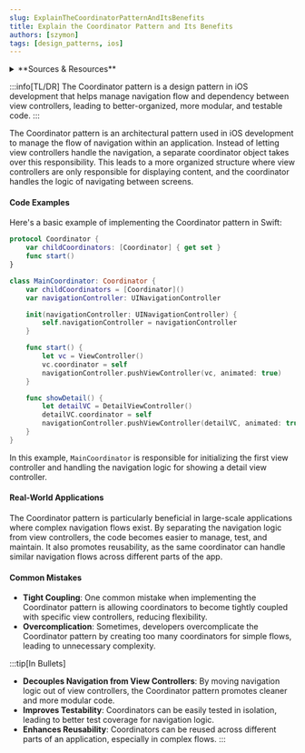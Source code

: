 ```yaml
---
slug: ExplainTheCoordinatorPatternAndItsBenefits
title: Explain the Coordinator Pattern and Its Benefits
authors: [szymon]
tags: [design_patterns, ios]
---
```


<details>
  <summary>**Sources & Resources**</summary>

  **Main Source:** [Coordinator Pattern in iOS](https://example.com/coordinator-pattern)

  **Additional Sources:**
    - [Coordinator Design Pattern Guide](https://example.com/coordinator-guide)
  
  **Further Reading:**
    - [Best Practices with the Coordinator Pattern](https://example.com/coordinator-best-practices)
</details>

:::info[TL/DR]
The Coordinator pattern is a design pattern in iOS development that helps manage navigation flow and dependency between view controllers, leading to better-organized, more modular, and testable code.
:::

The Coordinator pattern is an architectural pattern used in iOS development to manage the flow of navigation within an application. Instead of letting view controllers handle the navigation, a separate coordinator object takes over this responsibility. This leads to a more organized structure where view controllers are only responsible for displaying content, and the coordinator handles the logic of navigating between screens.

#### Code Examples
Here's a basic example of implementing the Coordinator pattern in Swift:

```swift
protocol Coordinator {
    var childCoordinators: [Coordinator] { get set }
    func start()
}

class MainCoordinator: Coordinator {
    var childCoordinators = [Coordinator]()
    var navigationController: UINavigationController

    init(navigationController: UINavigationController) {
        self.navigationController = navigationController
    }

    func start() {
        let vc = ViewController()
        vc.coordinator = self
        navigationController.pushViewController(vc, animated: true)
    }

    func showDetail() {
        let detailVC = DetailViewController()
        detailVC.coordinator = self
        navigationController.pushViewController(detailVC, animated: true)
    }
}
```

In this example, `MainCoordinator` is responsible for initializing the first view controller and handling the navigation logic for showing a detail view controller.

#### Real-World Applications
The Coordinator pattern is particularly beneficial in large-scale applications where complex navigation flows exist. By separating the navigation logic from view controllers, the code becomes easier to manage, test, and maintain. It also promotes reusability, as the same coordinator can handle similar navigation flows across different parts of the app.

#### Common Mistakes
- **Tight Coupling**: One common mistake when implementing the Coordinator pattern is allowing coordinators to become tightly coupled with specific view controllers, reducing flexibility.
- **Overcomplication**: Sometimes, developers overcomplicate the Coordinator pattern by creating too many coordinators for simple flows, leading to unnecessary complexity.

:::tip[In Bullets]
- **Decouples Navigation from View Controllers**: By moving navigation logic out of view controllers, the Coordinator pattern promotes cleaner and more modular code.
- **Improves Testability**: Coordinators can be easily tested in isolation, leading to better test coverage for navigation logic.
- **Enhances Reusability**: Coordinators can be reused across different parts of an application, especially in complex flows.
:::
